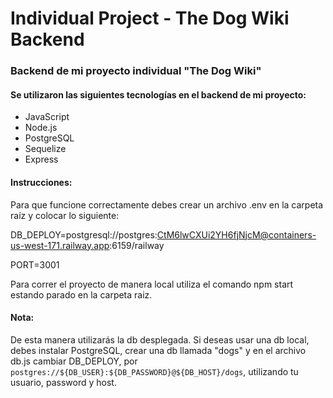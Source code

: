 # Individual Project - The Dog Wiki Backend
### Backend de mi proyecto individual "The Dog Wiki"
#### Se utilizaron las siguientes tecnologías en el backend de mi proyecto:
 - JavaScript
 - Node.js
 - PostgreSQL
 - Sequelize
 - Express
#### Instrucciones: 
Para que funcione correctamente debes crear un archivo .env en la carpeta raíz y colocar lo siguiente:

DB_DEPLOY=postgresql://postgres:CtM6lwCXUi2YH6fjNjcM@containers-us-west-171.railway.app:6159/railway

PORT=3001

Para correr el proyecto de manera local utiliza el comando npm start estando parado en la carpeta raiz.
#### Nota: 
De esta manera utilizarás la db desplegada.
Si deseas usar una db local, debes instalar PostgreSQL, crear una db llamada "dogs" y en el archivo db.js cambiar DB_DEPLOY, por `postgres://${DB_USER}:${DB_PASSWORD}@${DB_HOST}/dogs`, utilizando tu usuario, password y host.
 
